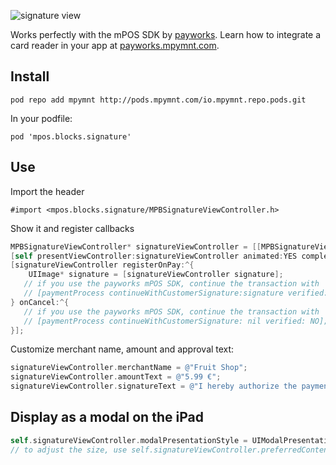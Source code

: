 ![signature view](https://bitbucket.org/payworks/mpos.ios.blocks.signatureview/raw/b9bb9a553242d9a5150f4b20cda018abaf04644d/screen.png "Signature View")

Works perfectly with the mPOS SDK by [payworks](http://www.payworksmobile.com). Learn how to integrate a card reader in your app at [payworks.mpymnt.com](http://www.payworks.mpymnt.com).

## Install

    pod repo add mpymnt http://pods.mpymnt.com/io.mpymnt.repo.pods.git

In your podfile:

    pod 'mpos.blocks.signature'

## Use

Import the header

    #import <mpos.blocks.signature/MPBSignatureViewController.h>

Show it and register callbacks

```objectivec
MPBSignatureViewController* signatureViewController = [[MPBSignatureViewController alloc]init];
[self presentViewController:signatureViewController animated:YES completion:nil];
[signatureViewController registerOnPay:^{
    UIImage* signature = [signatureViewController signature];  
   // if you use the payworks mPOS SDK, continue the transaction with
   // [paymentProcess continueWithCustomerSignature:signature verified:YES];
} onCancel:^{
   // if you use the payworks mPOS SDK, continue the transaction with
   // [paymentProcess continueWithCustomerSignature: nil verified: NO];
}];
```

Customize merchant name, amount and approval text:

```objectivec
signatureViewController.merchantName = @"Fruit Shop";
signatureViewController.amountText = @"5.99 €";
signatureViewController.signatureText = @"I hereby authorize the payment of 5.99 € to Fruit Shop.";
```

## Display as a modal on the iPad

```objectivec
self.signatureViewController.modalPresentationStyle = UIModalPresentationFormSheet;
// to adjust the size, use self.signatureViewController.preferredContentSize = CGSizeMake(800, 500);
```